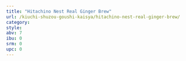 ```yaml
---
title: "Hitachino Nest Real Ginger Brew"
url: /kiuchi-shuzou-goushi-kaisya/hitachino-nest-real-ginger-brew/
category: 
style: 
abv: 7
ibu: 0
srm: 0
upc: 0
---
```


